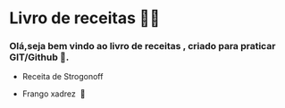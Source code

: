 # Livro de receitas  :man_cook:

### Olá,seja bem vindo ao livro de receitas , criado para praticar GIT/Github :call_me_hand:.

- Receita de Strogonoff

- Frango xadrez ​ :chicken:

  





